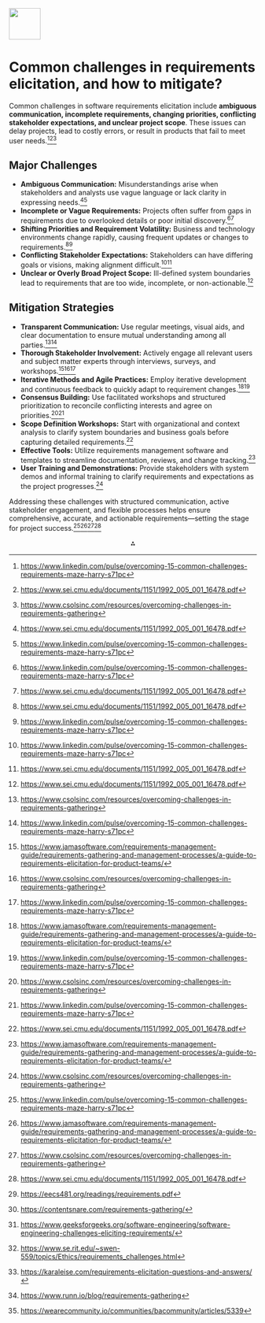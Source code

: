 <img src="https://r2cdn.perplexity.ai/pplx-full-logo-primary-dark%402x.png" style="height:64px;margin-right:32px"/>

# Common challenges in requirements elicitation, and how to mitigate?

Common challenges in software requirements elicitation include **ambiguous communication, incomplete requirements, changing priorities, conflicting stakeholder expectations, and unclear project scope**. These issues can delay projects, lead to costly errors, or result in products that fail to meet user needs.[^1][^2][^3]

## Major Challenges

- **Ambiguous Communication:** Misunderstandings arise when stakeholders and analysts use vague language or lack clarity in expressing needs.[^2][^1]
- **Incomplete or Vague Requirements:** Projects often suffer from gaps in requirements due to overlooked details or poor initial discovery.[^1][^2]
- **Shifting Priorities and Requirement Volatility:** Business and technology environments change rapidly, causing frequent updates or changes to requirements.[^2][^1]
- **Conflicting Stakeholder Expectations:** Stakeholders can have differing goals or visions, making alignment difficult.[^1][^2]
- **Unclear or Overly Broad Project Scope:** Ill-defined system boundaries lead to requirements that are too wide, incomplete, or non-actionable.[^2]


## Mitigation Strategies

- **Transparent Communication:** Use regular meetings, visual aids, and clear documentation to ensure mutual understanding among all parties.[^3][^1]
- **Thorough Stakeholder Involvement:** Actively engage all relevant users and subject matter experts through interviews, surveys, and workshops.[^4][^3][^1]
- **Iterative Methods and Agile Practices:** Employ iterative development and continuous feedback to quickly adapt to requirement changes.[^4][^1]
- **Consensus Building:** Use facilitated workshops and structured prioritization to reconcile conflicting interests and agree on priorities.[^3][^1]
- **Scope Definition Workshops:** Start with organizational and context analysis to clarify system boundaries and business goals before capturing detailed requirements.[^2]
- **Effective Tools:** Utilize requirements management software and templates to streamline documentation, reviews, and change tracking.[^4]
- **User Training and Demonstrations:** Provide stakeholders with system demos and informal training to clarify requirements and expectations as the project progresses.[^3]

Addressing these challenges with structured communication, active stakeholder engagement, and flexible processes helps ensure comprehensive, accurate, and actionable requirements—setting the stage for project success.[^1][^4][^3][^2]
<span style="display:none">[^10][^11][^5][^6][^7][^8][^9]</span>

<div style="text-align: center">⁂</div>

[^1]: https://www.linkedin.com/pulse/overcoming-15-common-challenges-requirements-maze-harry-s71pc

[^2]: https://www.sei.cmu.edu/documents/1151/1992_005_001_16478.pdf

[^3]: https://www.csolsinc.com/resources/overcoming-challenges-in-requirements-gathering

[^4]: https://www.jamasoftware.com/requirements-management-guide/requirements-gathering-and-management-processes/a-guide-to-requirements-elicitation-for-product-teams/

[^5]: https://www.geeksforgeeks.org/software-engineering/software-engineering-challenges-eliciting-requirements/

[^6]: https://www.se.rit.edu/~swen-559/topics/Ethics/requirements_challenges.html

[^7]: https://karaleise.com/requirements-elicitation-questions-and-answers/

[^8]: https://www.runn.io/blog/requirements-gathering

[^9]: https://wearecommunity.io/communities/bacommunity/articles/5339

[^10]: https://eecs481.org/readings/requirements.pdf

[^11]: https://contentsnare.com/requirements-gathering/

